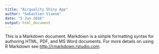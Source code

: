 ```yaml
---
title: "Airquality Shiny App"
author: "Sebastien Viaene"
date: "5 Jun 2016"
output: html_document
---
```


This is a Markdown document. Markdown is a simple formatting syntax for authoring HTML, PDF, and MS Word documents. For more details on using R Markdown see <http://rmarkdown.rstudio.com>.

